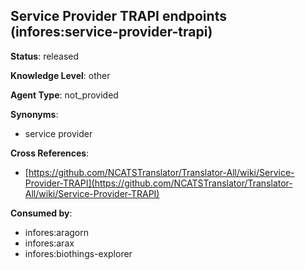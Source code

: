 [//]: # (DO NOT MANUALLY EDIT THIS FILE. IT IS GENERATED FROM A TEMPLATE.)

## Service Provider TRAPI endpoints (infores:service-provider-trapi)

**Status**: released
  
**Knowledge Level**: other
  
**Agent Type**: not_provided

**Synonyms**:

- service provider

**Cross References**:

- [https://github.com/NCATSTranslator/Translator-All/wiki/Service-Provider-TRAPI](https://github.com/NCATSTranslator/Translator-All/wiki/Service-Provider-TRAPI)


**Consumed by**:

- infores:aragorn
- infores:arax
- infores:biothings-explorer